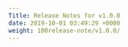 ```yaml
---
Title: Release Notes for v1.0.0
date: 2019-10-01 03:49:29 +0000
weight: 100release-note/v1.0.0/
---
```

